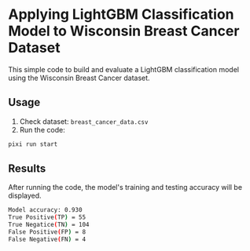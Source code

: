 # Applying LightGBM Classification Model to Wisconsin Breast Cancer Dataset

This simple code to build and evaluate a LightGBM classification model using the Wisconsin Breast Cancer dataset.


## Usage

1. Check dataset: `breast_cancer_data.csv`
2. Run the code:

```bash
pixi run start
```

## Results

After running the code, the model's training and testing accuracy will be displayed.

```bash
Model accuracy: 0.930
True Positive(TP) = 55
True Negatice(TN) = 104
False Positive(FP) = 8
False Negative(FN) = 4
```
